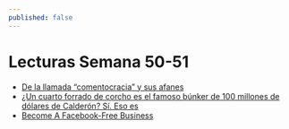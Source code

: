 ```yaml
---
published: false
---
```

# Lecturas Semana 50-51


- [De la llamada “comentocracia” y sus afanes](https://www.sinembargo.mx/15-12-2018/3511249)
- [ ¿Un cuarto forrado de corcho es el famoso búnker de 100 millones de dólares de Calderón? Sí. Eso es](https://www.sinembargo.mx/11-12-2018/3509555)
- [Become A Facebook-Free Business](https://m.signalvnoise.com/become-a-facebook-free-business-5bfefc20c09d)

